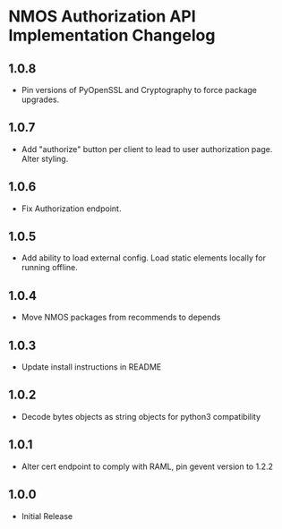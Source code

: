 # NMOS Authorization API Implementation Changelog

## 1.0.8
- Pin versions of PyOpenSSL and Cryptography to force package upgrades.

## 1.0.7
- Add "authorize" button per client to lead to user authorization page. Alter styling.

## 1.0.6
- Fix Authorization endpoint.

## 1.0.5
- Add ability to load external config. Load static elements locally for running offline.

## 1.0.4
- Move NMOS packages from recommends to depends

## 1.0.3
- Update install instructions in README

## 1.0.2
- Decode bytes objects as string objects for python3 compatibility

## 1.0.1
- Alter cert endpoint to comply with RAML, pin gevent version to 1.2.2

## 1.0.0
- Initial Release
